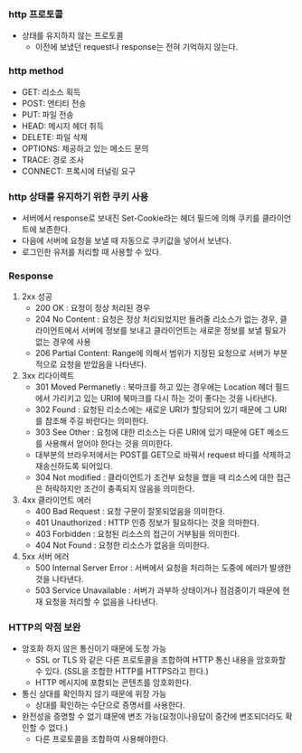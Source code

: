 ### http 프로토콜
- 상태를 유지하지 않는 프로토콜
    - 이전에 보냈던 request나 response는 전혀 기억하지 않는다.

### http method
- GET: 리소스 획득 
- POST: 엔티티 전송
- PUT: 파일 전송
- HEAD: 메시지 헤더 취득
- DELETE: 파일 삭제
- OPTIONS: 제공하고 있는 메소드 문의
- TRACE: 경로 조사
- CONNECT: 프록시에 터널링 요구

### http 상태를 유지하기 위한 쿠키 사용
- 서버에서 response로 보내진 Set-Cookie라는 헤더 필드에 의해 쿠키를 클라이언트에 보존한다.
- 다음에 서버에 요청을 보낼 때 자동으로 쿠키값을 넣어서 보낸다.
- 로그인한 유저를 처리할 때 사용할 수 있다.


### Response
1. 2xx 성공
    - 200 OK : 요청이 정상 처리된 경우
    - 204 No Content : 요청은 정상 처리되었지만 돌려줄 리소스가 없는 경우, 클라이언트에서 서버에 정보를 보내고 클라이언트는 새로운 정보를 보낼 필요가 없는 경우에 사용
    - 206 Partial Content: Range에 의해서 범위가 지정된 요청으로 서버가 부분적으로 요청을 받았음을 나타낸다.
2. 3xx 리다이렉트
    - 301 Moved Permanetly : 북마크를 하고 있는 경우에는 Location 헤더 필드에서 가리키고 있는 URI에 북마크를 다시 하는 것이 좋다는 것을 나타낸다.
    - 302 Found : 요청된 리소스에는 새로운 URI가 할당되어 있기 때문에 그 URI를 참조해 주길 바란다는 의미한다.
    - 303 See Other : 요청에 대한 리소스는 다른 URI에 있기 때문에 GET 메소드를 사용해서 얻어야 한다는 것을 의미한다.
    - 대부분의 브라우저에서는 POST를 GET으로 바꿔서 request 바디를 삭제하고 재송신하도록 되어있다.
    - 304 Not modified : 클라이언트가 조건부 요청을 했을 때 리소스에 대한 접근은 허락하지만 조건이 충족되지 않음을 의미한다.
3. 4xx 클라이언트 에러 
    - 400 Bad Request : 요청 구문이 잘못되었음을 의미한다.
    - 401 Unauthorized : HTTP 인증 정보가 필요하다는 것을 의마한다.
    - 403 Forbidden : 요청된 리소스의 접근이 거부됨을 의미한다.
    - 404 Not Found : 요청한 리소스가 없음을 의미한다.
4. 5xx 서버 에러
    - 500 Internal Server Error : 서버에서 요청을 처리하는 도중에 에러가 발생한 것을 나타낸다.
    - 503 Service Unavailable : 서버가 과부하 상태이거나 점검중이기 때문에 현재 요청을 처리할 수 없음을 나타낸다.

### HTTP의 약점 보완
- 암호화 하지 않은 통신이기 때문에 도청 가능
    - SSL or TLS 와 같은 다른 프로토콜을 조합하여 HTTP 통신 내용을 암호화할 수 있다. (SSL을 조합한 HTTP를 HTTPS라고 한다.)
    - HTTP 메시지에 포함되는 콘텐츠를 암호화한다.
- 통신 상대를 확인하지 않기 때문에 위장 가능
    - 상대를 확인하는 수단으로 증명서를 사용한다.
- 완전성을 증명할 수 없기 떄문에 변조 가능(요청이나응답이 중간에 변조되더라도 확인할 수 없다.)
    - 다른 프로토콜을 조합하여 사용해야한다.

